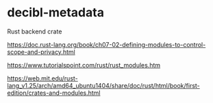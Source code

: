 # decibl-metadata
Rust backend crate

https://doc.rust-lang.org/book/ch07-02-defining-modules-to-control-scope-and-privacy.html

https://www.tutorialspoint.com/rust/rust_modules.htm

https://web.mit.edu/rust-lang_v1.25/arch/amd64_ubuntu1404/share/doc/rust/html/book/first-edition/crates-and-modules.html
